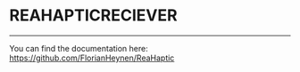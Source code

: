 # REAHAPTICRECIEVER
---
You can find the documentation here: https://github.com/FlorianHeynen/ReaHaptic
